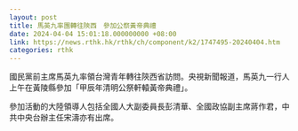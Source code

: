 ```yaml
---
layout: post
title: 馬英九率團轉往陝西　參加公祭黃帝典禮
date: 2024-04-04 15:01:18.000000000 +08:00
link: https://news.rthk.hk/rthk/ch/component/k2/1747495-20240404.htm
categories: rthk
---
```


國民黨前主席馬英九率領台灣青年轉往陝西省訪問。央視新聞報道，馬英九一行人上午在黃陵縣參加「甲辰年清明公祭軒轅黃帝典禮」。

參加活動的大陸領導人包括全國人大副委員長彭清華、全國政協副主席蔣作君，中共中央台辦主任宋濤亦有出席。
